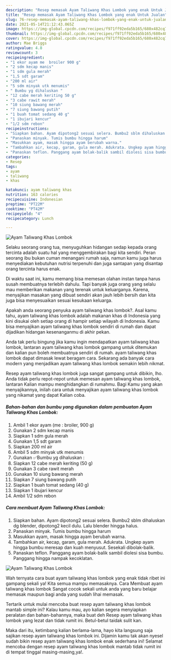 ```yaml
---
description: "Resep memasak Ayam Taliwang Khas Lombok yang enak Untuk Jualan"
title: "Resep memasak Ayam Taliwang Khas Lombok yang enak Untuk Jualan"
slug: 76-resep-memasak-ayam-taliwang-khas-lombok-yang-enak-untuk-jualan
date: 2021-05-14T21:12:43.065Z
image: https://img-global.cpcdn.com/recipes/f971ff92eda5b165/680x482cq70/ayam-taliwang-khas-lombok-foto-resep-utama.jpg
thumbnail: https://img-global.cpcdn.com/recipes/f971ff92eda5b165/680x482cq70/ayam-taliwang-khas-lombok-foto-resep-utama.jpg
cover: https://img-global.cpcdn.com/recipes/f971ff92eda5b165/680x482cq70/ayam-taliwang-khas-lombok-foto-resep-utama.jpg
author: Mae Briggs
ratingvalue: 4.8
reviewcount: 3
recipeingredient:
- "1 ekor ayam me  broiler 900 g"
- "2 sdm kecap manis"
- "1 sdm gula merah"
- "1,5 sdt garam"
- "200 ml air"
- "5 sdm minyak utk menumis"
- " Bumbu yg dihaluskan "
- "12 cabe merah keriting 50 g"
- "3 cabe rawit merah"
- "10 siung bawang merah"
- "7 siung bawang putih"
- "1 buah tomat sedang 40 g"
- "1 ibujari kencur"
- "1/2 sdm rebon"
recipeinstructions:
- "Siapkan bahan. Ayam dipotong2 sesuai selera. Bumbu2 sblm dihaluskan dg blender, dipotong2 kecil dulu. Lalu blender hingga halus."
- "Panaskan minyak. Tumis bumbu hingga harum"
- "Masukkan ayam, masak hingga ayam berubah warna."
- "Tambahkan air, kecap, garam, gula merah. Adukrata. Ungkep ayam hingga bumbu meresap dan kuah menyusut. Sesekali dibolak-balik."
- "Panaskan teflon. Panggang ayam bolak-balik sambil diolesi sisa bumbu. Panggang hingga nampak kecoklatan."
categories:
- Resep
tags:
- ayam
- taliwang
- khas

katakunci: ayam taliwang khas 
nutrition: 163 calories
recipecuisine: Indonesian
preptime: "PT22M"
cooktime: "PT42M"
recipeyield: "4"
recipecategory: Lunch

---
```



![Ayam Taliwang Khas Lombok](https://img-global.cpcdn.com/recipes/f971ff92eda5b165/680x482cq70/ayam-taliwang-khas-lombok-foto-resep-utama.jpg)

Selaku seorang orang tua, menyuguhkan hidangan sedap kepada orang tercinta adalah suatu hal yang menggembirakan bagi kita sendiri. Peran seorang ibu bukan cuman menangani rumah saja, namun kamu juga harus menyediakan kebutuhan nutrisi terpenuhi dan juga santapan yang disantap orang tercinta harus enak.

Di waktu  saat ini, kamu memang bisa memesan olahan instan tanpa harus susah membuatnya terlebih dahulu. Tapi banyak juga orang yang selalu mau memberikan makanan yang terenak untuk keluarganya. Karena, menyajikan masakan yang dibuat sendiri akan jauh lebih bersih dan kita juga bisa menyesuaikan sesuai kesukaan keluarga. 



Apakah anda seorang penyuka ayam taliwang khas lombok?. Asal kamu tahu, ayam taliwang khas lombok adalah makanan khas di Indonesia yang kini disukai oleh setiap orang di hampir setiap wilayah di Indonesia. Kamu bisa menyajikan ayam taliwang khas lombok sendiri di rumah dan dapat dijadikan hidangan kesenanganmu di akhir pekan.

Anda tak perlu bingung jika kamu ingin mendapatkan ayam taliwang khas lombok, lantaran ayam taliwang khas lombok gampang untuk ditemukan dan kalian pun boleh membuatnya sendiri di rumah. ayam taliwang khas lombok dapat dimasak lewat beragam cara. Sekarang ada banyak cara modern yang menjadikan ayam taliwang khas lombok semakin lebih nikmat.

Resep ayam taliwang khas lombok juga sangat gampang untuk dibikin, lho. Anda tidak perlu repot-repot untuk memesan ayam taliwang khas lombok, lantaran Kalian mampu menghidangkan di rumahmu. Bagi Kamu yang akan menyajikannya, inilah cara untuk menyajikan ayam taliwang khas lombok yang nikamat yang dapat Kalian coba.

<!--inarticleads1-->

##### Bahan-bahan dan bumbu yang digunakan dalam pembuatan Ayam Taliwang Khas Lombok:

1. Ambil 1 ekor ayam (me : broiler, 900 g)
1. Gunakan 2 sdm kecap manis
1. Siapkan 1 sdm gula merah
1. Gunakan 1,5 sdt garam
1. Siapkan 200 ml air
1. Ambil 5 sdm minyak utk menumis
1. Gunakan  ✅Bumbu yg dihaluskan :
1. Siapkan 12 cabe merah keriting (50 g)
1. Gunakan 3 cabe rawit merah
1. Gunakan 10 siung bawang merah
1. Siapkan 7 siung bawang putih
1. Siapkan 1 buah tomat sedang (40 g)
1. Siapkan 1 ibujari kencur
1. Ambil 1/2 sdm rebon




<!--inarticleads2-->

##### Cara membuat Ayam Taliwang Khas Lombok:

1. Siapkan bahan. Ayam dipotong2 sesuai selera. Bumbu2 sblm dihaluskan dg blender, dipotong2 kecil dulu. Lalu blender hingga halus.
1. Panaskan minyak. Tumis bumbu hingga harum
1. Masukkan ayam, masak hingga ayam berubah warna.
1. Tambahkan air, kecap, garam, gula merah. Adukrata. Ungkep ayam hingga bumbu meresap dan kuah menyusut. Sesekali dibolak-balik.
1. Panaskan teflon. Panggang ayam bolak-balik sambil diolesi sisa bumbu. Panggang hingga nampak kecoklatan.
<img src="//assets-global.cpcdn.com/assets/icons/button_play-2c75c40dde080a61004c1f40b05d8f140eaff45d7e9e6481dc71c63d2e7c4909.png" alt="Ayam Taliwang Khas Lombok">



Wah ternyata cara buat ayam taliwang khas lombok yang enak tidak ribet ini gampang sekali ya! Kita semua mampu memasaknya. Cara Membuat ayam taliwang khas lombok Sangat cocok sekali untuk anda yang baru belajar memasak maupun bagi anda yang sudah lihai memasak.

Tertarik untuk mulai mencoba buat resep ayam taliwang khas lombok mantab simple ini? Kalau kamu mau, ayo kalian segera menyiapkan peralatan dan bahan-bahannya, maka buat deh Resep ayam taliwang khas lombok yang lezat dan tidak rumit ini. Betul-betul taidak sulit kan. 

Maka dari itu, ketimbang kalian berlama-lama, hayo kita langsung saja sajikan resep ayam taliwang khas lombok ini. Dijamin kamu tak akan nyesel sudah bikin resep ayam taliwang khas lombok enak sederhana ini! Selamat mencoba dengan resep ayam taliwang khas lombok mantab tidak rumit ini di tempat tinggal masing-masing,ya!.

